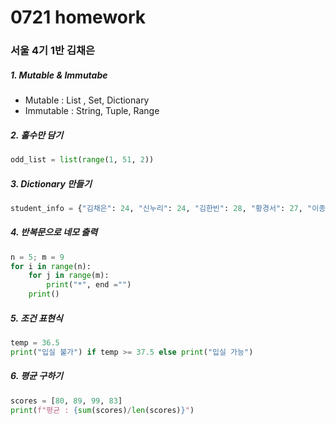 # 0721 homework 

### 서울 4기 1반 김채은

<h5> 1. Mutable & Immutabe </h5>

* Mutable : List , Set, Dictionary
* Immutable : String, Tuple, Range

<h5> 2. 홀수만 담기 </h5>

```python
odd_list = list(range(1, 51, 2))
```

<h5>3. Dictionary 만들기</h5>

```python
student_info = {"김채은": 24, "신누리": 24, "김한빈": 28, "황경서": 27, "이종하": 27}
```

<h5>4. 반복문으로 네모 출력 </h5> 

```python
n = 5; m = 9
for i in range(n):
    for j in range(m):
        print("*", end ="")
    print()
```

<h5>5. 조건 표현식</h5>

```python
temp = 36.5
print("입실 불가") if temp >= 37.5 else print("입실 가능")
```

<h5>6. 평균 구하기</h5>

 ```python
scores = [80, 89, 99, 83]
print(f"평균 : {sum(scores)/len(scores)}")
 ```

